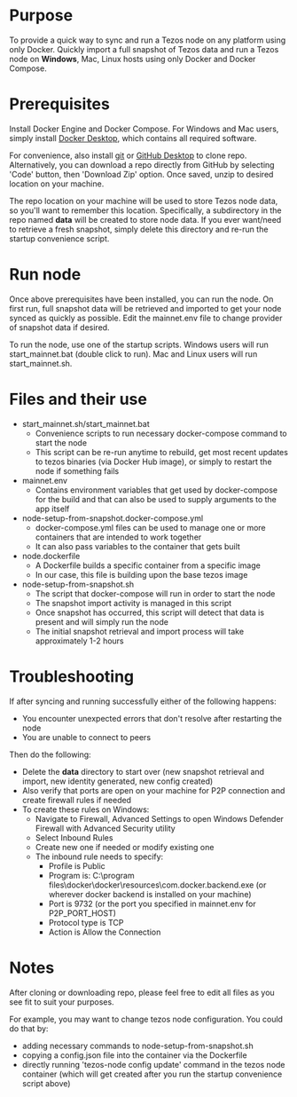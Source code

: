 # Purpose
To provide a quick way to sync and run a Tezos node on any platform using only Docker. Quickly import a full snapshot of Tezos data and run a Tezos node on **Windows**, Mac, Linux hosts using only Docker and Docker Compose.

# Prerequisites
Install Docker Engine and Docker Compose. For Windows and Mac users, simply install [Docker Desktop](https://www.docker.com/products/docker-desktop), which contains all required software.

For convenience, also install [git](https://git-scm.com/downloads) or [GitHub Desktop](https://desktop.github.com/) to clone repo. Alternatively, you can download a repo directly from GitHub by selecting 'Code' button, then 'Download Zip' option. Once saved, unzip to desired location on your machine. 

The repo location on your machine will be used to store Tezos node data, so you'll want to remember this location. Specifically, a subdirectory in the repo named **data** will be created to store node data. If you ever want/need to retrieve a fresh snapshot, simply delete this directory and re-run the startup convenience script.

# Run node
Once above prerequisites have been installed, you can run the node. On first run, full snapshot data will be retrieved and imported to get your node synced as quickly as possible. Edit the mainnet.env file to change provider of snapshot data if desired.

To run the node, use one of the startup scripts. Windows users will run start_mainnet.bat (double click to run). Mac and Linux users will run start_mainnet.sh.

# Files and their use
* start_mainnet.sh/start_mainnet.bat
  * Convenience scripts to run necessary docker-compose command to start the node
  * This script can be re-run anytime to rebuild, get most recent updates to tezos binaries (via Docker Hub image), or simply to restart the node if something fails
* mainnet.env
  * Contains environment variables that get used by docker-compose for the build and that can also be used to supply arguments to the app itself
* node-setup-from-snapshot.docker-compose.yml
  * docker-compose.yml files can be used to manage one or more containers that are intended to work together
  * It can also pass variables to the container that gets built
* node.dockerfile
  * A Dockerfile builds a specific container from a specific image
  * In our case, this file is building upon the base tezos image
* node-setup-from-snapshot.sh
  * The script that docker-compose will run in order to start the node
  * The snapshot import activity is managed in this script
  * Once snapshot has occurred, this script will detect that data is present and will simply run the node
  * The initial snapshot retrieval and import process will take approximately 1-2 hours

# Troubleshooting
If after syncing and running successfully either of the following happens:
* You encounter unexpected errors that don't resolve after restarting the node
* You are unable to connect to peers

Then do the following:
* Delete the **data** directory to start over (new snapshot retrieval and import, new identity generated, new config created)
* Also verify that ports are open on your machine for P2P connection and create firewall rules if needed
* To create these rules on Windows:
  * Navigate to Firewall, Advanced Settings to open Windows Defender Firewall with Advanced Security utility
  * Select Inbound Rules
  * Create new one if needed or modify existing one
  * The inbound rule needs to specify:
    * Profile is Public
    * Program is: C:\program files\docker\docker\resources\com.docker.backend.exe (or wherever docker backend is installed on your machine)
    * Port is 9732 (or the port you specified in mainnet.env for P2P_PORT_HOST)
    * Protocol type is TCP
    * Action is Allow the Connection

# Notes
After cloning or downloading repo, please feel free to edit all files as you see fit to suit your purposes.

For example, you may want to change tezos node configuration. You could do that by:
*  adding necessary commands to node-setup-from-snapshot.sh
*  copying a config.json file into the container via the Dockerfile
*  directly running 'tezos-node config update' command in the tezos node container (which will get created after you run the startup convenience script above)
